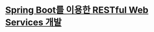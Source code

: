 # [Spring Boot를 이용한 RESTful Web Services 개발](https://www.inflearn.com/course/spring-boot-restful-web-services)
